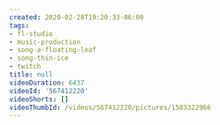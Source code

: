 ```yaml
---
created: 2020-02-28T19:20:33-06:00
tags:
- fl-studio
- music-production
- song-a-floating-leaf
- song-thin-ice
- twitch
title: null
videoDuration: 6437
videoId: '567412220'
videoShorts: []
videoThumbId: /videos/567412220/pictures/1583322966
---
```

